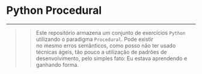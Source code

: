 # Python Procedural
***

>> Este repositório armazena um conjunto de exercícios
>> `Python` utilizando o paradigma `Procedural`. Pode existir    
>> no mesmo erros semânticos, como posso não ter usado técnicas 
>> ágeis, tão pouco a utilização de padrões de desenvolvimento,
>> pelo simples fato: Eu estava aprendendo e ganhando forma.
